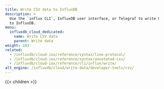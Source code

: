 ```yaml
---
title: Write CSV data to InfluxDB
description: >
  Use the `influx CLI`, InfluxDB user interface, or Telegraf to write CSV data
  to InfluxDB.
menu:
  influxdb_cloud_dedicated:
    name: Write CSV data
    parent: Write data
weight: 103
related:
  - /influxdb/cloud-iox/reference/syntax/line-protocol/
  - /influxdb/cloud-iox/reference/syntax/annotated-csv/
  - /influxdb/cloud-iox/reference/cli/influx/write/
alt_engine: /influxdb/cloud/write-data/developer-tools/csv/
---
```


{{< children >}}
